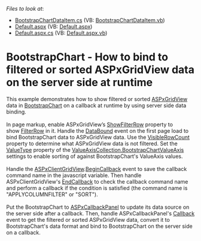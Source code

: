 <!-- default file list -->
*Files to look at*:

* [BootstrapChartDataItem.cs](./CS/App_Code/BootstrapChartDataItem.cs) (VB: [BootstrapChartDataItem.vb](./VB/App_Code/BootstrapChartDataItem.vb))
* [Default.aspx](./CS/Default.aspx) (VB: [Default.aspx](./VB/Default.aspx))
* [Default.aspx.cs](./CS/Default.aspx.cs) (VB: [Default.aspx.vb](./VB/Default.aspx.vb))
<!-- default file list end -->
# BootstrapChart - How to bind to filtered or sorted ASPxGridView data on the server side at runtime


This example demonstrates how to show filtered or sorted <a href="https://documentation.devexpress.com/AspNet/DevExpress.Web.ASPxGridView.members">ASPxGridView</a> data in <a href="https://documentation.devexpress.com/AspNetBootstrap/DevExpress.Web.Bootstrap.BootstrapChart.members">BootstrapChart</a> on a callback at runtime by using server side data binding.<br><br>In page markup, enable ASPxGridView’s <a href="https://documentation.devexpress.com/AspNet/DevExpress.Web.ASPxGridViewSettings.ShowFilterRow.property">ShowFilterRow</a> property to show <a href="https://documentation.devexpress.com/AspNet/3753/ASP-NET-WebForms-Controls/Grid-View/Concepts/Data-Shaping-and-Manipulation/Filtering/Filter-Row">FilterRow</a> in it. Handle the <a href="https://documentation.devexpress.com/AspNet/DevExpress.Web.ASPxDataWebControlBase.DataBound.event">DataBound</a> event on the first page load to bind BootstrapChart data to ASPxGridView data. Use the <a href="https://documentation.devexpress.com/AspNet/DevExpress.Web.ASPxGridView.VisibleRowCount.property">VisibleRowCount</a> property to determine what ASPxGridView data is not filtered. Set the <a href="https://documentation.devexpress.com/AspNetBootstrap/DevExpress.Web.Bootstrap.BootstrapChartValueAxis.ValueType.property">ValueType</a> property of the <a href="https://documentation.devexpress.com/AspNetBootstrap/DevExpress.Web.Bootstrap.BootstrapChartValueAxis.members">ValueAxisCollection.BootstrapChartValueAxis</a> settings to enable sorting of against BootstrapChart's ValueAxis values.<br><br>Handle the <a href="https://documentation.devexpress.com/AspNet/DevExpress.Web.Scripts.ASPxClientGridView.members">ASPxClientGridView</a>.<a href="https://documentation.devexpress.com/AspNet/DevExpress.Web.Scripts.ASPxClientGridView.BeginCallback.event">BeginCallback</a> event to save the callback command name in the javascript variable. Then handle ASPxClientGridView's <a href="https://documentation.devexpress.com/AspNet/DevExpress.Web.Scripts.ASPxClientGridView.EndCallback.event">EndCallback</a> to check the callback command name and perform a callback if the condition is satisfied (the command name is "APPLYCOLUMNFILTER" or "SORT").<br><br>Put the BootstrapChart to <a href="https://documentation.devexpress.com/AspNet/DevExpress.Web.ASPxCallbackPanel.members">ASPxCallbackPanel</a> to update its data source on the server side after a callback. Then, handle ASPxCallbackPanel's <a href="https://documentation.devexpress.com/AspNet/DevExpress.Web.ASPxCallbackPanel.Callback.event">Callback</a> event to get the filtered or sorted ASPxGridView data, convert it to BootstrapChart's data format and bind to BootstrapChart on the server side on a callback.<br><br>

<br/>


